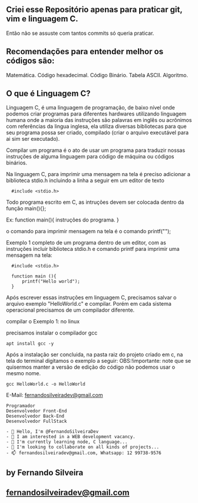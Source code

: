 
## Criei esse Repositório apenas para praticar git, vim e linguagem C.
  
  Então não se assuste com tantos commits só queria praticar.

## Recomendações para  entender melhor os códigos são:

  Matemática.
  Código hexadecimal.
  Código Binário.
  Tabela ASCII.
  Algoritmo. 

## O que é Linguagem C?
  
  Linguagem C, é uma linguagem de programação, de baixo nível onde podemos criar programas para diferentes hardwares utilizando linguagem humana onde a maioria das instruções são palavras em inglês ou acrônimos com referências da lingua inglesa, ela utiliza diversas bibliotecas para que seu programa possa ser criado, compilado (criar o arquivo executável para ai sim ser executado).
 
  Compilar um programa é o ato de usar um programa para traduzir nossas instruções de alguma linguagem para código de máquina ou códigos binários.

  Na linguagem C, para imprimir uma mensagem na tela é preciso adicionar a biblioteca stdio.h incluindo a linha a seguir em um editor de texto

      #include <stdio.h>

  Todo programa escrito em C, as intruções devem ser colocada dentro da função main(){};

  Ex: function main(){ instruções do programa. }

  o comando para imprimir mensagem na tela é o comando printf("");

  Exemplo 1 completo de um programa dentro de um editor, com as instruções incluir biblioteca stdio.h e comando printf para imprimir uma mensagem na tela:

      #include <stdio.h>

      function main (){
          printf("Hello world");
      }

  Após escrever essas instruções em linguagem C, precisamos salvar o arquivo exemplo "HelloWorld.c" e compilar. 
  Porém em cada sistema operacional precisamos de um compilador diferente. 

  compilar o Exemplo 1: no linux   
  
  precisamos instalar o compilador gcc
  	
	apt install gcc -y
	
  Após a instalação ser concluida, na pasta raiz do projeto criado em c, na tela do terminal digitamos o exemplo a seguir:
  OBS:!importante: note que se quisermos manter a versão de edição do código não podemos usar o mesmo nome. 
  
  	gcc HelloWorld.c -o HelloWorld


E-Mail: fernandosilveiradev@gmail.com

	Programador
	Desenvolvedor Front-End
	Desenvolvedor Back-End
	Desenvolvedor FullStack
	
	- 👋 Hello, I'm @FernandoSilveiraDev
	- 👀 I am interested in a WEB development vacancy.
	- 🌱 I'm currently learning node, C language...
	- 💞️ I'm looking to collaborate on all kinds of projects...
	- 📫 fernandosilveiradev@gmail.com, Whatsapp: 12 99738-9576


## by Fernando Silveira
## fernandosilveiradev@gmail.com
